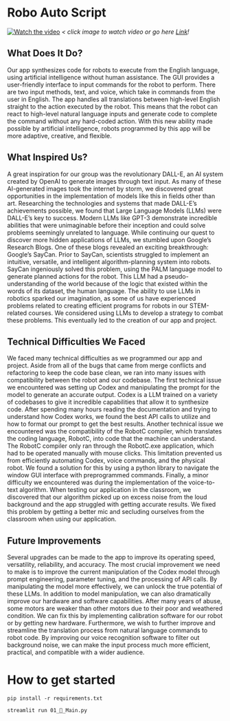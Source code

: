 # Robo Auto Script

[![Watch the video](https://img.youtube.com/vi/UwRmSTzJoDI/hqdefault.jpg)](https://youtu.be/UwRmSTzJoDI)
*< click image to watch video or go here [Link](https://youtu.be/UwRmSTzJoDI)!*

## What Does It Do?
  Our app synthesizes code for robots to execute from the English language, using artificial intelligence without human assistance. The GUI provides a user-friendly interface to input commands for the robot to perform. There are two input methods, text, and voice, which take in commands from the user in English. The app handles all translations between high-level English straight to the action executed by the robot. This means that the robot can react to high-level natural language inputs and generate code to complete the command without any hard-coded action. With this new ability made possible by artificial intelligence, robots programmed by this app will be more adaptive, creative, and flexible.
  
## What Inspired Us?
  A great inspiration for our group was the revolutionary DALL-E, an AI system created by OpenAI to generate images through text input. As many of these AI-generated images took the internet by storm, we discovered great opportunities in the implementation of models like this in fields other than art. Researching the technologies and systems that made DALL-E’s achievements possible, we found that Large Language Models (LLMs) were DALL-E’s key to success. Modern LLMs like GPT-3 demonstrate incredible abilities that were unimaginable before their inception and could solve problems seemingly unrelated to language. While continuing our quest to discover more hidden applications of LLMs, we stumbled upon Google’s Research Blogs. One of these blogs revealed an exciting breakthrough: Google’s SayCan. Prior to SayCan, scientists struggled to implement an intuitive, versatile, and intelligent algorithm-planning system into robots. SayCan ingeniously solved this problem, using the PALM language model to generate planned actions for the robot. This LLM had a pseudo-understanding of the world because of the logic that existed within the words of its dataset, the human language. The ability to use LLMs in robotics sparked our imagination, as some of us have experienced problems related to creating efficient programs for robots in our STEM-related courses. We considered using LLMs to develop a strategy to combat these problems. This eventually led to the creation of our app and project.


## Technical Difficulties We Faced
  We faced many technical difficulties as we programmed our app and project. Aside from all of the bugs that came from merge conflicts and refactoring to keep the code base clean, we ran into many issues with compatibility between the robot and our codebase. The first technical issue we encountered was setting up Codex and manipulating the prompt for the model to generate an accurate output. Codex is a LLM trained on a variety of codebases to give it incredible capabilities that allow it to synthesize code. After spending many hours reading the documentation and trying to understand how Codex works, we found the best API calls to utilize and how to format our prompt to get the best results. Another technical issue we encountered was the compatibility of the RobotC compiler, which translates the coding language, RobotC, into code that the machine can understand. The RobotC compiler only ran through the RobotC.exe application, which had to be operated manually with mouse clicks. This limitation prevented us from efficiently automating Codex, voice commands, and the physical robot. We found a solution for this by using a python library to navigate the window GUI interface with preprogrammed commands. Finally, a minor difficulty we encountered was during the implementation of the voice-to-text algorithm. When testing our application in the classroom, we discovered that our algorithm picked up on excess noise from the loud background and the app struggled with getting accurate results. We fixed this problem by getting a better mic and secluding ourselves from the classroom when using our application. 
  
 ## Future Improvements
  Several upgrades can be made to the app to improve its operating speed, versatility, reliability, and accuracy. The most crucial improvement we need to make is to improve the current manipulation of the Codex model through prompt engineering, parameter tuning, and the processing of API calls. By manipulating the model more effectively, we can unlock the true potential of these LLMs. In addition to model manipulation, we can also dramatically improve our hardware and software capabilities. After many years of abuse, some motors are weaker than other motors due to their poor and weathered condition. We can fix this by implementing calibration software for our robot or by getting new hardware. Furthermore, we wish to further improve and streamline the translation process from natural language commands to robot code. By improving our voice recognition software to filter out background noise, we can make the input process much more efficient, practical, and compatible with a wider audience.
  
 


# How to get started
```
pip install -r requirements.txt
```

```
streamlit run 01_🤖_Main.py
```
